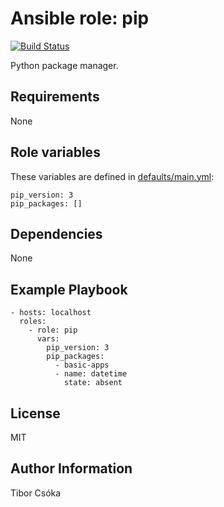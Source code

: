 Ansible role: pip
=========

[![Build Status](https://travis-ci.com/Provizanta/ansible-role-pip.svg?branch=master)](https://travis-ci.com/Provizanta/ansible-role-pip)

Python package manager.

Requirements
------------

None

Role variables
--------------

These variables are defined in [defaults/main.yml](./defaults/main.yml):

    pip_version: 3
    pip_packages: []

Dependencies
------------

None

Example Playbook
----------------

    - hosts: localhost
      roles:
        - role: pip
          vars:
            pip_version: 3
            pip_packages:
              - basic-apps
              - name: datetime
                state: absent

License
-------

MIT

Author Information
------------------

Tibor Csóka
